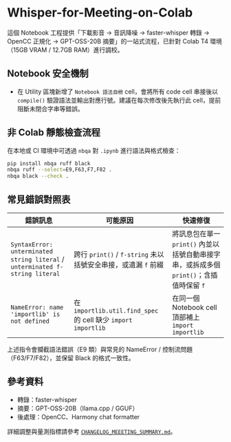 # Whisper-for-Meeting-on-Colab

這個 Notebook 工程提供「下載影音 → 音訊降噪 → faster-whisper 轉錄 → OpenCC 正規化 → GPT-OSS-20B 摘要」的一站式流程，已針對 Colab T4 環境（15GB VRAM / 12.7GB RAM）進行調校。

## Notebook 安全機制
- 在 Utility 區塊新增了 `Notebook 語法自檢` cell，會將所有 code cell 串接後以 `compile()` 驗證語法並輸出對應行號。建議在每次修改後先執行此 cell，提前阻斷未閉合字串等錯誤。

## 非 Colab 靜態檢查流程
在本地或 CI 環境中可透過 `nbqa` 對 `.ipynb` 進行語法與格式檢查：

```bash
pip install nbqa ruff black
nbqa ruff --select=E9,F63,F7,F82 .
nbqa black --check .
```

## 常見錯誤對照表
| 錯誤訊息 | 可能原因 | 快速修復 |
| --- | --- | --- |
| `SyntaxError: unterminated string literal` / `unterminated f-string literal` | 跨行 `print()` / `f-string` 未以括號安全串接，或遺漏 `f` 前綴 | 將訊息包在單一 `print()` 內並以括號自動串接字串，或拆成多個 `print()`；含插值時保留 `f` |
| `NameError: name 'importlib' is not defined` | 在 `importlib.util.find_spec` 的 cell 缺少 `import importlib` | 在同一個 Notebook cell 頂部補上 `import importlib` |

上述指令會攔截語法錯誤（E9 類）與常見的 NameError / 控制流問題（F63/F7/F82），並保留 Black 的格式一致性。

## 參考資料
- 轉錄：faster-whisper
- 摘要：GPT-OSS-20B（llama.cpp / GGUF）
- 後處理：OpenCC、Harmony chat formatter

詳細調整與量測指標請參考 [`CHANGELOG_MEEETING_SUMMARY.md`](CHANGELOG_MEEETING_SUMMARY.md)。
